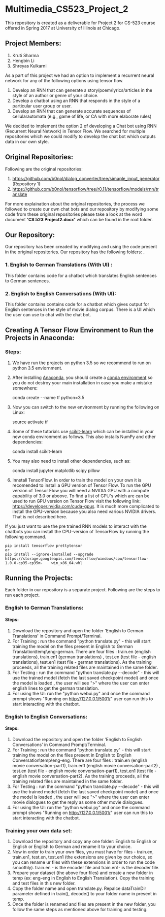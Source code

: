 # Multimedia_CS523_Project_2

This repository is created as a deliverable for Project 2 for CS-523 course offered in Spring 2017 at University of Illinois at Chicago.

## Project Members:
1. Kruti Sharma
2. Hengbin Li
3. Shreyas Kulkarni

As a part of this project we had an option to implement a recurrent neural network for any of the following options using tensor flow.

1. Develop an RNN that can generate a story/poem/lyrics/articles in the style of an author or genre of your choice.
2. Develop a chatbot using an RNN that responds in the style of a particular user group or user.
3. Develop an RNN that can generate accurate sequences of cellularautomata (e.g., game of life, or CA with more elaborate rules)

We decided to implement the option 2 of developing a Chat bot using RNN (Recurrent Neural Network) in Tensor Flow. 
We searched for multiple repositories which we could modify to develop the chat bot which outputs data in our own style.

## Original Repositories:
Following are the original repositories:

1.	https://github.com/b0noI/dialog_converter/tree/simaple_input_generator (Repository 1)
2.	https://github.com/b0noI/tensorflow/tree/r0.11/tensorflow/models/rnn/translate

For more explaination about the original repositories, the process we followed to create our own chat bots and our repository by modifying some code from these original repositories please take a look at the word document <b>'CS 523 Project2.docx'</b> which can be found in the root folder.  

## Our Repository: 
Our repository has been creaded by modifying and using the code present in the original repositories. Our repository has the following  folders:
.
### 1. English to German Translations (With UI) : 
This folder contains code for a chatbot which translates English sentences to 
German sentences.
### 2. English to English Conversations (With UI): 
This folder contains contains code for a chatbot which gives output for English sentences 
in the style of movie dialog corpus. There is a UI which the user can use to chat with the chat bot.

## Creating A Tensor Flow Environment to Run the Projects in Anaconda:
### Steps:
1. We have run the projects on python 3.5 so we recommend to run on python 3.5 enviornment.
2. After installing [Anaconda](https://www.continuum.io/downloads), you should create a [conda environment](http://conda.pydata.org/docs/using/envs.html) so you do not destroy your main installation in case you make a mistake somewhere:

    conda create --name tf python=3.5

3. Now you can switch to the new environment by running the following on Linux:
    
    source activate tf                                             
    

4. Some of these tutorials use [scikit-learn](http://scikit-learn.org/stable/install.html) which can be installed in your new conda environment as follows. This also installs NumPy and other dependencies:

    conda install scikit-learn

5. You may also need to install other dependencies, such as:

    conda install jupyter matplotlib scipy pillow

6. Innstall TensorFlow. 
In order to train the model on your own it is recomended to install a GPU version of Tensor Flow.
To run the GPU version of Tensor Flow you will need a NVIDIA GPU with a compute capability of 3.0 or aboove. To find a list of GPU's 
which are can be used to run GPU version on Tensor Flow visit the following link: https://developer.nvidia.com/cuda-gpus. It is much more complicated to install the GPU-version because you also need various NVIDIA drivers.
That is not described here.

If you just want to use the pre trained RNN models to interact with the chatbots you can install the CPU-version of TensorFlow by running the following command. 

    pip install tensorflow prettytensor
    or
    pip install --ignore-installed --upgrade https://storage.googleapis.com/tensorflow/windows/cpu/tensorflow-1.0.0-cp35-cp35m-    win_x86_64.whl 


## Running the Projects:
Each folder in our repository is a separate project. Following are the steps to run each project.

### English to German Translations:
#### Steps:
1. Download the repository and open the folder 'English to German Translations' in Command Prompt/Terminal. 
2. For Training : run the command "python translate.py" -  this will start training the model on the files present in English to German Translation\temp\eng-german. There are four files : train.en (english translations), train.en1 (german translations) , test.en (test file - english translations), test.en1 (test file - german translations). As the training proceeds, all the training related files are maintained in the same folder.
3. For Testing : run the command "python translate.py --decode" - this will use the trained model (fetch the last saved checkpoint model) and once the model is loaded , the user will see ">" where the user can enter english lines to get the german translation.
4. For using the UI: run the "python webui.py" and once the command prompt shows "Running on http://127.0.0.1/5001/" user can run this to start interacting with the chatbot.

###  English to English Conversations:
#### Steps:
1. Download the repository and open the folder 'English to English Conversations' in Command Prompt/Terminal. 
2. For Training : run the command "python translate.py" -  this will start training the model on the files present in English to English Conversation\temp\eng-eng. There are four files : train.en (english movie conversation-part1), train.en1 (english movie conversation-part2) , test.en (test file - english movie conversation-part1), test.en1 (test file - english movie conversation-part2). As the training proceeds, all the training related files are maintained in the same folder.
3. For Testing : run the command "python translate.py --decode" - this will use the trained model (fetch the last saved checkpoint model) and once the model is loaded , the user will see ">" where the user can enter movie dialogues to get the reply as some other movie dialogues.
4. For using the UI: run the "python webui.py" and once the command prompt shows "Running on http://127.0.0.1/5001/" user can run this to start interacting with the chatbot.

### Training your own data set:

1. Download the repository and copy any one folder: English to English or English or English to German and rename it to your choice.
2. Now in order to train your own files, you must have for files - train.en, train.en1, test.en, test.en1 (the extensions are given by our choice, so you can rename ur files with these extensions in order to run the code smoothly). train.en - is the encoder file and train.en1- is the decoder file.
3. Prepare your dataset (the above four files) and create a new folder in temp (ex: eng-eng in English to English Translation). Copy the training and test files in this new folder.
4. Copy the folder name and open translate.py. Repalce dataTrainDir parameter defined in train(), decode() to your folder name in present in temp.
5. Once the folder is renamed and files are present in the new folder, you follow the same steps as mentioned above for training and testing.
